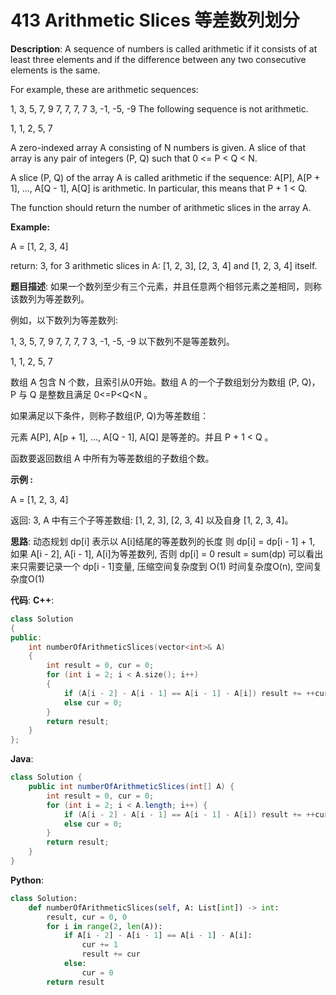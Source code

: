 # 413 Arithmetic Slices 等差数列划分

__Description__:
A sequence of numbers is called arithmetic if it consists of at least three elements and if the difference between any two consecutive elements is the same.

For example, these are arithmetic sequences:

1, 3, 5, 7, 9
7, 7, 7, 7
3, -1, -5, -9
The following sequence is not arithmetic.

1, 1, 2, 5, 7

A zero-indexed array A consisting of N numbers is given. A slice of that array is any pair of integers (P, Q) such that 0 <= P < Q < N.

A slice (P, Q) of the array A is called arithmetic if the sequence:
A[P], A[P + 1], ..., A[Q - 1], A[Q] is arithmetic. In particular, this means that P + 1 < Q.

The function should return the number of arithmetic slices in the array A.

__Example:__

A = [1, 2, 3, 4]

return: 3, for 3 arithmetic slices in A: [1, 2, 3], [2, 3, 4] and [1, 2, 3, 4] itself.

__题目描述__:
如果一个数列至少有三个元素，并且任意两个相邻元素之差相同，则称该数列为等差数列。

例如，以下数列为等差数列:

1, 3, 5, 7, 9
7, 7, 7, 7
3, -1, -5, -9
以下数列不是等差数列。

1, 1, 2, 5, 7

数组 A 包含 N 个数，且索引从0开始。数组 A 的一个子数组划分为数组 (P, Q)，P 与 Q 是整数且满足 0<=P<Q<N 。

如果满足以下条件，则称子数组(P, Q)为等差数组：

元素 A[P], A[p + 1], ..., A[Q - 1], A[Q] 是等差的。并且 P + 1 < Q 。

函数要返回数组 A 中所有为等差数组的子数组个数。

__示例 :__

A = [1, 2, 3, 4]

返回: 3, A 中有三个子等差数组: [1, 2, 3], [2, 3, 4] 以及自身 [1, 2, 3, 4]。

__思路__:
动态规划
dp[i] 表示以 A[i]结尾的等差数列的长度
则 dp[i] = dp[i - 1] + 1, 如果 A[i - 2], A[i - 1], A[i]为等差数列, 否则 dp[i] = 0
result = sum(dp)
可以看出来只需要记录一个 dp[i - 1]变量, 压缩空间复杂度到 O(1)
时间复杂度O(n), 空间复杂度O(1)

__代码__:
__C++__:

```C++
class Solution 
{
public:
    int numberOfArithmeticSlices(vector<int>& A) 
    {
        int result = 0, cur = 0;
        for (int i = 2; i < A.size(); i++) 
        {
            if (A[i - 2] - A[i - 1] == A[i - 1] - A[i]) result += ++cur;
            else cur = 0;
        }
        return result;
    }
};
```

__Java__:

```Java
class Solution {
    public int numberOfArithmeticSlices(int[] A) {
        int result = 0, cur = 0;
        for (int i = 2; i < A.length; i++) {
            if (A[i - 2] - A[i - 1] == A[i - 1] - A[i]) result += ++cur;
            else cur = 0;
        }
        return result;
    }
}
```

__Python__:

```Python
class Solution:
    def numberOfArithmeticSlices(self, A: List[int]) -> int:
        result, cur = 0, 0
        for i in range(2, len(A)):
            if A[i - 2] - A[i - 1] == A[i - 1] - A[i]:
                cur += 1
                result += cur
            else:
                cur = 0
        return result
```
